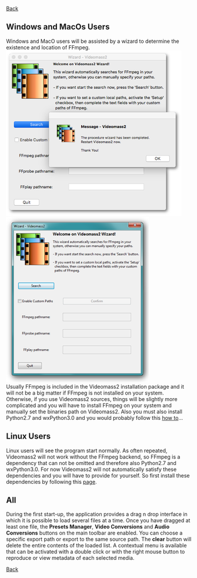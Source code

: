 [Back](../../videomass2_use.md)

## Windows and MacOs Users

Windows and MacO users will be assisted by a wizard to determine the existence and location of FFmpeg.   
![Image](../../images/MacOs_wizard.png) ![Image](../../images/windows_wizard.png)   
Usually FFmpeg is included in the Videomass2 installation package and it will not be a big matter if FFmpeg is not 
installed on your system. Otherwise, if you use Videomass2 sources, things will be slightly more complicated and you 
will have to install FFmpeg on your system and manually set the binaries path on Videomass2. Also you must also install 
Python2.7 and wxPython3.0 and you would probably follow this [how to](../../execute_sources.md)...

## Linux Users
Linux users will see the program start normally. As often repeated, Videomass2 will not work without the FFmpeg backend, 
so FFmpeg is a dependency that can not be omitted and therefore also Python2.7 and wxPython3.0. For now Videomass2 will 
not automatically satisfy these dependencies and you will have to provide for yourself.
So first install these dependencies by following this [page](../../installation.md).

## All

During the first start-up, the application provides a drag n drop interface in which it is possible to load several files 
at a time. Once you have dragged at least one file, the **Presets Manager**, **Video Conversions** and **Audio Conversions** buttons on the main toolbar are enabled. You can choose a specific export path or export to the same source path. 
The **clear** button will delete the entire contents of the loaded list. A contextual menu is available that can be activated 
with a double click or with the right mouse button to reproduce or view metadata of each selected media.

[Back](../../videomass2_use.md)
